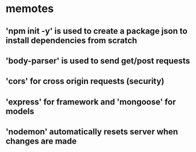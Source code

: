 # memotes
## 'npm init -y' is used to create a package json to install dependencies from scratch
## 'body-parser' is used to send get/post requests
## 'cors' for cross origin requests (security)
## 'express' for framework and 'mongoose' for models
## 'nodemon' automatically resets server when changes are made
